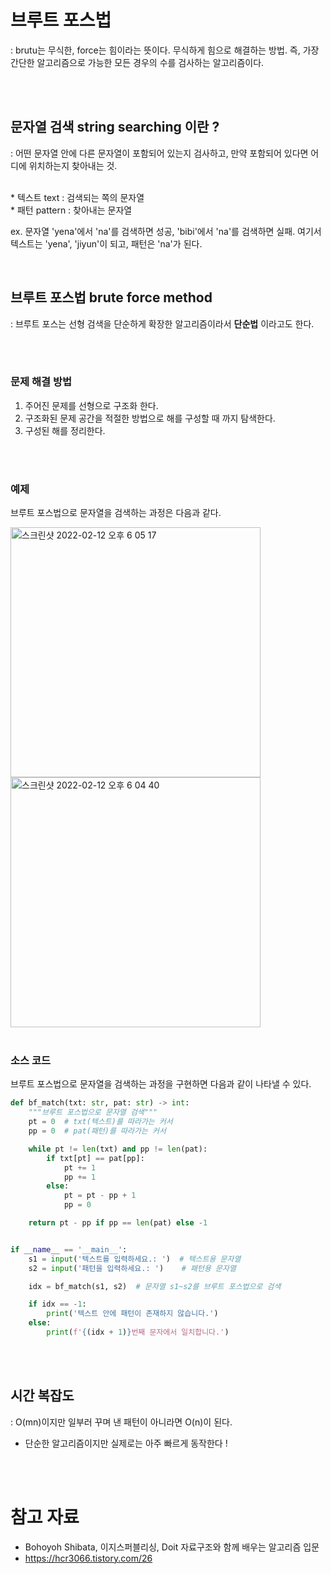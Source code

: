 # 브루트 포스법

: brutu는 무식한, force는 힘이라는 뜻이다. 무식하게 힘으로 해결하는 방법.
즉, 가장 간단한 알고리즘으로 가능한 모든 경우의 수를 검사하는 알고리즘이다.

<br>
<br>


## 문자열 검색 string searching 이란 ?
: 어떤 문자열 안에 다른 문자열이 포함되어 있는지 검사하고, 만약 포함되어 있다면 어디에 위치하는지 찾아내는 것. </br>

<br>
* 텍스트 text :  검색되는 쪽의 문자열 </br>
* 패턴 pattern : 찾아내는 문자열

<br>

ex. 문자열 'yena'에서 'na'를 검색하면 성공, 'bibi'에서 'na'를 검색하면 실패. 여기서 텍스트는 'yena', 'jiyun'이 되고, 패턴은 'na'가 된다.

<br>

## 브루트 포스법 brute force method
: 브루트 포스는 선형 검색을 단순하게 확장한 알고리즘이라서 **단순법** 이라고도 한다.

<br>
<br>


### 문제 해결 방법
1. 주어진 문제를 선형으로 구조화 한다.
2. 구조화된 문제 공간을 적절한 방법으로 해를 구성할 때 까지 탐색한다.
3. 구성된 해를 정리한다.

<br>
<br>

### 예제
브루트 포스법으로 문자열을 검색하는 과정은 다음과 같다.


<img width="400" alt="스크린샷 2022-02-12 오후 6 05 17" src="https://user-images.githubusercontent.com/54613024/153704928-eff21d05-1e98-4665-b7a0-ff4a041be853.png">


<img width="400" alt="스크린샷 2022-02-12 오후 6 04 40" src="https://user-images.githubusercontent.com/54613024/153704899-67438284-fe3d-486d-a9fc-c91b2667f2aa.png">


<br>
<br>

### 소스 코드
브루트 포스법으로 문자열을 검색하는 과정을 구현하면 다음과 같이 나타낼 수 있다.


```python
def bf_match(txt: str, pat: str) -> int:
    """브루트 포스법으로 문자열 검색"""
    pt = 0  # txt(텍스트)를 따라가는 커서
    pp = 0  # pat(패턴)를 따라가는 커서

    while pt != len(txt) and pp != len(pat):
        if txt[pt] == pat[pp]:
            pt += 1
            pp += 1
        else:
            pt = pt - pp + 1
            pp = 0

    return pt - pp if pp == len(pat) else -1


if __name__ == '__main__':
    s1 = input('텍스트를 입력하세요.: ')  # 텍스트용 문자열
    s2 = input('패턴을 입력하세요.: ')    # 패턴용 문자열

    idx = bf_match(s1, s2)  # 문자열 s1~s2를 브루트 포스법으로 검색

    if idx == -1:
        print('텍스트 안에 패턴이 존재하지 않습니다.')
    else:
        print(f'{(idx + 1)}번째 문자에서 일치합니다.')
```

<br>
<br>

## 시간 복잡도
: O(mn)이지만 일부러 꾸며 낸 패턴이 아니라면 O(n)이 된다.

* 단순한 알고리즘이지만 실제로는 아주 빠르게 동작한다 !

<br>
<br>


# 참고 자료
* Bohoyoh Shibata, 이지스퍼블리싱, Doit 자료구조와 함께 배우는 알고리즘 입문
* https://hcr3066.tistory.com/26